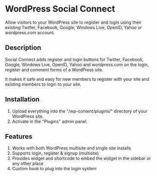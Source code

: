 # WordPress Social Connect

Allow visitors to your WordPress site to register and login using their existing Twitter, Facebook, Google, Windows Live, OpenID, Yahoo or wordpress.com account.

## Description

Social Connect adds register and login buttons for Twitter, Facebook, Google, Windows Live, OpenID, Yahoo and wordpress.com on the login, register and comment forms of a WordPress site.

It makes it safe and easy for new members to register with your site and existing members to login to your site.

## Installation

1. Upload everything into the "/wp-content/plugins/" directory of your WordPress site.
2. Activate in the "Plugins" admin panel.

## Features

1. Works with both WordPress multisite and single site installs
2. Supports login, register & signup (multisite)
3. Provides widget and shortcode to embed the widget in the sidebar or any other place
4. Custom hook to plug into the login system

